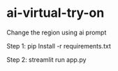 # ai-virtual-try-on
Change the region using ai prompt

Step 1: pip Install -r requirements.txt

Step 2: streamlit run app.py